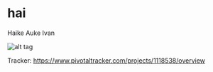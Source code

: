 hai
===

Haike Auke Ivan

![alt tag](https://raw.github.com/metzlar/hai/master/docs/hai.jpg)

Tracker: https://www.pivotaltracker.com/projects/1118538/overview


